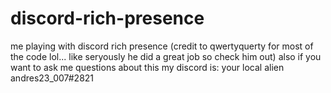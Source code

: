 # discord-rich-presence
me playing with discord rich presence (credit to qwertyquerty for most of the code lol... like seryously he did a great job so check him out)
also if you want to ask me questions about this my discord is: your local alien andres23_007#2821
